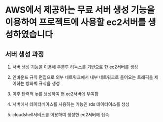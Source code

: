 # AWS에서 제공하는 무료 서버 생성 기능을 이용하여 프로젝트에 사용할 ec2서버를 생성하였습니다

## 서버 생성 과정
1. 서버 생성 기능을 이용해 우분투 리눅스를 기반으로 한 ec2서버를 생성

2. 인바운드 규칙 편집으로 외부 네트워크에서 내부 네트워크로 들어오는 트래픽을 제어하는 방화벽 규칙을 생성

3. 이후 탄력적 ip를 생성하여 현 ec2서버에 부여함

4. 서버에서 데이터베이스를 사용하는 기능인 rds 데이터이스를 생성

5. cloudshell서비스를 이용하여 생성한 ec2서버에 접속

